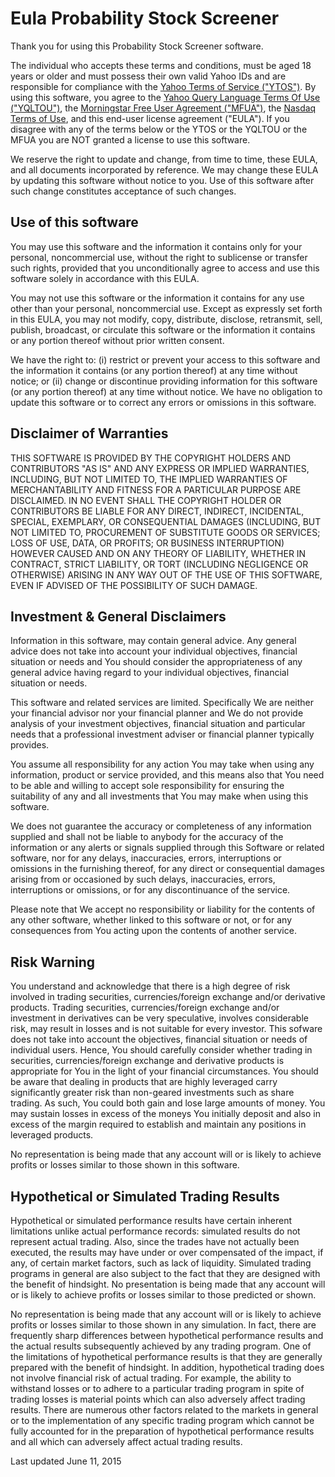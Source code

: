 Eula Probability Stock Screener
===============================

Thank you for using this Probability Stock Screener software.

The individual who accepts these terms and conditions, must be aged 18 years or older and must possess their own valid Yahoo IDs and are responsible for compliance with the [Yahoo Terms of Service ("YTOS")](https://policies.yahoo.com/us/en/yahoo/terms/utos/index.html).
    By using this software, you agree to
        the [Yahoo Query Language Terms Of Use ("YQLTOU")](http://policies.yahoo.com/us/en/yahoo/terms/product-atos/yql/index.html),
        the [Morningstar Free User Agreement ("MFUA")](http://www.morningstar.ca/globalhome/personalize/freeuseragreement_CA.asp?language=ENG),
        the [Nasdaq Terms of Use](http://www.nasdaq.com/about/terms.aspx), and
        this end-user license agreement ("EULA"). 
    If you disagree with any of the terms below or the YTOS or the YQLTOU or the MFUA you are NOT granted a license to use this software.

We reserve the right to update and change, from time to time, these EULA, and all documents incorporated by reference. We may change these EULA by updating this software without notice to you. Use of this software after such change constitutes acceptance of such changes.

## Use of this software ##

You may use this software and the information it contains only for your personal, noncommercial use, without the right to sublicense or transfer such rights, provided that you unconditionally agree to access and use this software solely in accordance with this EULA.

You may not use this software or the information it contains for any use other than your personal, noncommercial use. Except as expressly set forth in this EULA, you may not modify, copy, distribute, disclose, retransmit, sell, publish, broadcast, or circulate this software or the information it contains or any portion thereof without prior written consent.

We have the right to: (i) restrict or prevent your access to this software and the information it contains (or any portion thereof) at any time without notice; or (ii) change or discontinue providing information for this software (or any portion thereof) at any time without notice. We have no obligation to update this software or to correct any errors or omissions in this software.

## Disclaimer of Warranties ##

THIS SOFTWARE IS PROVIDED BY THE COPYRIGHT HOLDERS AND CONTRIBUTORS "AS IS" AND ANY EXPRESS OR IMPLIED WARRANTIES, INCLUDING, BUT NOT LIMITED TO, THE IMPLIED WARRANTIES OF MERCHANTABILITY AND FITNESS FOR A PARTICULAR PURPOSE ARE DISCLAIMED. IN NO EVENT SHALL THE COPYRIGHT HOLDER OR CONTRIBUTORS BE LIABLE FOR ANY DIRECT, INDIRECT, INCIDENTAL, SPECIAL, EXEMPLARY, OR CONSEQUENTIAL DAMAGES (INCLUDING, BUT NOT LIMITED TO, PROCUREMENT OF SUBSTITUTE GOODS OR SERVICES; LOSS OF USE, DATA, OR PROFITS; OR BUSINESS INTERRUPTION) HOWEVER CAUSED AND ON ANY THEORY OF LIABILITY, WHETHER IN CONTRACT, STRICT LIABILITY, OR TORT (INCLUDING NEGLIGENCE OR OTHERWISE) ARISING IN ANY WAY OUT OF THE USE OF THIS SOFTWARE, EVEN IF ADVISED OF THE POSSIBILITY OF SUCH DAMAGE.

## Investment & General Disclaimers ##

Information in this software, may contain general advice. Any general advice does not take into account your individual objectives, financial situation or needs and You should consider the appropriateness of any general advice having regard to your individual objectives, financial situation or needs.

This software and related services are limited. Specifically We are neither your financial advisor nor your financial planner and We do not provide analysis of your investment objectives, financial situation and particular needs that a professional investment adviser or financial planner typically provides.

You assume all responsibility for any action You may take when using any information, product or service provided, and this means also that You need to be able and willing to accept sole responsibility for ensuring the suitability of any and all investments that You may make when using this software.

We does not guarantee the accuracy or completeness of any information supplied and shall not be liable to anybody for the accuracy of the information or any alerts or signals supplied through this Software or related software, nor for any delays, inaccuracies, errors, interruptions or omissions in the furnishing thereof, for any direct or consequential damages arising from or occasioned by such delays, inaccuracies, errors, interruptions or omissions, or for any discontinuance of the service.

Please note that We accept no responsibility or liability for the contents of any other software, whether linked to this software or not, or for any consequences from You acting upon the contents of another service.

## Risk Warning ##

You understand and acknowledge that there is a high degree of risk involved in trading securities, currencies/foreign exchange and/or derivative products. Trading securities, currencies/foreign exchange and/or investment in derivatives can be very speculative, involves considerable risk, may result in losses and is not suitable for every investor. This sofware does not take into account the objectives, financial situation or needs of individual users. Hence, You should carefully consider whether trading in securities, currencies/foreign exchange and derivative products is appropriate for You in the light of your financial circumstances. You should be aware that dealing in products that are highly leveraged carry significantly greater risk than non-geared investments such as share trading. As such, You could both gain and lose large amounts of money. You may sustain losses in excess of the moneys You initially deposit and also in excess of the margin required to establish and maintain any positions in leveraged products.

No representation is being made that any account will or is likely to achieve profits or losses similar to those shown in this software.

## Hypothetical or Simulated Trading Results ##

Hypothetical or simulated performance results have certain inherent limitations unlike actual performance records: simulated results do not represent actual trading. Also, since the trades have not actually been executed, the results may have under or over compensated of the impact, if any, of certain market factors, such as lack of liquidity. Simulated trading programs in general are also subject to the fact that they are designed with the benefit of hindsight. No presentation is being made that any account will or is likely to achieve profits or losses similar to those predicted or shown.

No representation is being made that any account will or is likely to achieve profits or losses similar to those shown in any simulation. In fact, there are frequently sharp differences between hypothetical performance results and the actual results subsequently achieved by any trading program. One of the limitations of hypothetical performance results is that they are generally prepared with the benefit of hindsight. In addition, hypothetical trading does not involve financial risk of actual trading. For example, the ability to withstand losses or to adhere to a particular trading program in spite of trading losses is material points which can also adversely affect trading results. There are numerous other factors related to the markets in general or to the implementation of any specific trading program which cannot be fully accounted for in the preparation of hypothetical performance results and all which can adversely affect actual trading results.</p>

Last updated June 11, 2015
